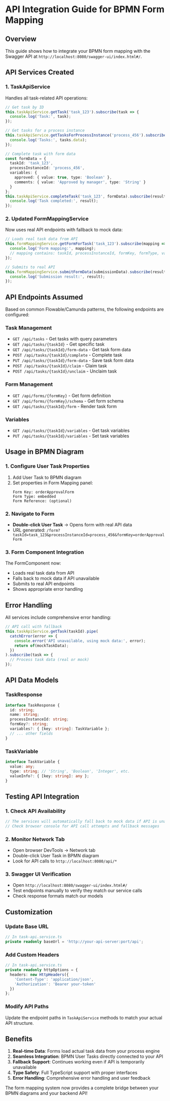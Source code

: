 # API Integration Guide for BPMN Form Mapping

## Overview
This guide shows how to integrate your BPMN form mapping with the Swagger API at `http://localhost:8080/swagger-ui/index.html#/`.

## API Services Created

### 1. TaskApiService
Handles all task-related API operations:

```typescript
// Get task by ID
this.taskApiService.getTask('task_123').subscribe(task => {
  console.log('Task:', task);
});

// Get tasks for a process instance
this.taskApiService.getTasksForProcessInstance('process_456').subscribe(tasks => {
  console.log('Tasks:', tasks.data);
});

// Complete task with form data
const formData = {
  taskId: 'task_123',
  processInstanceId: 'process_456',
  variables: {
    approved: { value: true, type: 'Boolean' },
    comments: { value: 'Approved by manager', type: 'String' }
  }
};
this.taskApiService.completeTask('task_123', formData).subscribe(result => {
  console.log('Task completed:', result);
});
```

### 2. Updated FormMappingService
Now uses real API endpoints with fallback to mock data:

```typescript
// Loads real task data from API
this.formMappingService.getFormForTask('task_123').subscribe(mapping => {
  console.log('Form mapping:', mapping);
  // mapping contains: taskId, processInstanceId, formKey, formType, variables
});

// Submits to real API
this.formMappingService.submitFormData(submissionData).subscribe(result => {
  console.log('Submission result:', result);
});
```

## API Endpoints Assumed

Based on common Flowable/Camunda patterns, the following endpoints are configured:

### Task Management
- `GET /api/tasks` - Get tasks with query parameters
- `GET /api/tasks/{taskId}` - Get specific task
- `GET /api/tasks/{taskId}/form-data` - Get task form data
- `POST /api/tasks/{taskId}/complete` - Complete task
- `PUT /api/tasks/{taskId}/form-data` - Save task form data
- `POST /api/tasks/{taskId}/claim` - Claim task
- `POST /api/tasks/{taskId}/unclaim` - Unclaim task

### Form Management
- `GET /api/forms/{formKey}` - Get form definition
- `GET /api/forms/{formKey}/schema` - Get form schema
- `GET /api/tasks/{taskId}/form` - Render task form

### Variables
- `GET /api/tasks/{taskId}/variables` - Get task variables
- `PUT /api/tasks/{taskId}/variables` - Set task variables

## Usage in BPMN Diagram

### 1. Configure User Task Properties
1. Add User Task to BPMN diagram
2. Set properties in Form Mapping panel:
   ```
   Form Key: orderApprovalForm
   Form Type: embedded
   Form Reference: (optional)
   ```

### 2. Navigate to Form
- **Double-click User Task** → Opens form with real API data
- URL generated: `/form?taskId=task_123&processInstanceId=process_456&formKey=orderApprovalForm`

### 3. Form Component Integration
The FormComponent now:
- Loads real task data from API
- Falls back to mock data if API unavailable
- Submits to real API endpoints
- Shows appropriate error handling

## Error Handling

All services include comprehensive error handling:

```typescript
// API call with fallback
this.taskApiService.getTask(taskId).pipe(
  catchError(error => {
    console.error('API unavailable, using mock data:', error);
    return of(mockTaskData);
  })
).subscribe(task => {
  // Process task data (real or mock)
});
```

## API Data Models

### TaskResponse
```typescript
interface TaskResponse {
  id: string;
  name: string;
  processInstanceId: string;
  formKey?: string;
  variables?: { [key: string]: TaskVariable };
  // ... other fields
}
```

### TaskVariable
```typescript
interface TaskVariable {
  value: any;
  type: string; // 'String', 'Boolean', 'Integer', etc.
  valueInfo?: { [key: string]: any };
}
```

## Testing API Integration

### 1. Check API Availability
```typescript
// The services will automatically fall back to mock data if API is unavailable
// Check browser console for API call attempts and fallback messages
```

### 2. Monitor Network Tab
- Open browser DevTools → Network tab
- Double-click User Task in BPMN diagram
- Look for API calls to `http://localhost:8080/api/*`

### 3. Swagger UI Verification
- Open `http://localhost:8080/swagger-ui/index.html#/`
- Test endpoints manually to verify they match our service calls
- Check response formats match our models

## Customization

### Update Base URL
```typescript
// In task-api.service.ts
private readonly baseUrl = 'http://your-api-server:port/api';
```

### Add Custom Headers
```typescript
// In task-api.service.ts
private readonly httpOptions = {
  headers: new HttpHeaders({
    'Content-Type': 'application/json',
    'Authorization': 'Bearer your-token'
  })
};
```

### Modify API Paths
Update the endpoint paths in `TaskApiService` methods to match your actual API structure.

## Benefits

1. **Real-time Data**: Forms load actual task data from your process engine
2. **Seamless Integration**: BPMN User Tasks directly connected to your API
3. **Fallback Support**: Continues working even if API is temporarily unavailable
4. **Type Safety**: Full TypeScript support with proper interfaces
5. **Error Handling**: Comprehensive error handling and user feedback

The form mapping system now provides a complete bridge between your BPMN diagrams and your backend API!
